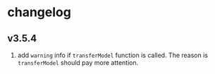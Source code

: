 # changelog

## v3.5.4

1. add `warning` info if `transferModel` function is called. The reason is `transferModel` should pay more attention.